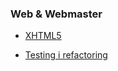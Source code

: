 ### Web & Webmaster
* [XHTML5](https://www.youtube.com/channel/UCIL6ZnOh5HoWTrWfGOa1R6Q)

* [Testing i refactoring](https://www.youtube.com/channel/UCIL6ZnOh5HoWTrWfGOa1R6Q)
